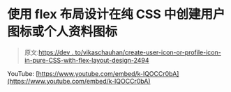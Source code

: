 # 使用 flex 布局设计在纯 CSS 中创建用户图标或个人资料图标

> 原文:[https://dev . to/vikaschauhan/create-user-icon-or-profile-icon-in-pure-CSS-with-flex-layout-design-2494](https://dev.to/vikaschauhan/create-user-icon-or-profile-icon-in-pure-css-with-flex-layout-design-2494)

YouTube: [https://www.youtube.com/embed/k-lQOCCr0bA](https://www.youtube.com/embed/k-lQOCCr0bA)